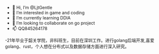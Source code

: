 - 👋 Hi, I’m @LjtGentle
- 👀 I’m interested in game and coding
- 🌱 I’m currently learning DDIA
- 💞️ I’m looking to collaborate on go project
- 📫 QQ845264178

-21年毕业于韶关学院，非科班生，目前在深圳工作。进行golang后端开发,喜爱golang、rust，个人想在分布式以及数据存储方面进行深入研究。


<!---
LjtGentle/LjtGentle is a ✨ special ✨ repository because its `README.md` (this file) appears on your GitHub profile.
You can click the Preview link to take a look at your changes.
--->
